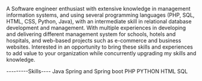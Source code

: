 A Software engineer enthusiast with extensive knowledge in management information systems, and using several programming languages (PHP, SQL, HTML, CSS, Python, Java), with an intermediate skill in relational database development and management. With multiple experiences in developing and delivering different management system for schools, hotels and hospitals, and web-based projects such as e-commerce and business websites. Interested in an opportunity to bring these skills and experiences to add value to your organization while concurrently upgrading my skills and knowledge.

---------Skills---- 
Java Spring and Spring boot
PHP
PYTHON
HTML
SQL
